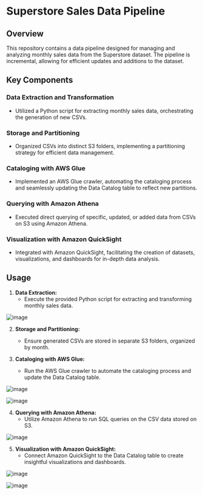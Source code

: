 # Superstore Sales Data Pipeline

## Overview

This repository contains a data pipeline designed for managing and analyzing monthly sales data from the Superstore dataset. The pipeline is incremental, allowing for efficient updates and additions to the dataset.

## Key Components

### Data Extraction and Transformation
- Utilized a Python script for extracting monthly sales data, orchestrating the generation of new CSVs.

### Storage and Partitioning
- Organized CSVs into distinct S3 folders, implementing a partitioning strategy for efficient data management.

### Cataloging with AWS Glue
- Implemented an AWS Glue crawler, automating the cataloging process and seamlessly updating the Data Catalog table to reflect new partitions.

### Querying with Amazon Athena
- Executed direct querying of specific, updated, or added data from CSVs on S3 using Amazon Athena.

### Visualization with Amazon QuickSight
- Integrated with Amazon QuickSight, facilitating the creation of datasets, visualizations, and dashboards for in-depth data analysis.

## Usage

1. **Data Extraction:**
    - Execute the provided Python script for extracting and transforming monthly sales data.

  ![image](https://github.com/Sameer1295/SuperStore-Data-Pipeline-In-AWS/assets/29782669/ddbba754-cda5-4f1c-80da-c163faf6f485)

2. **Storage and Partitioning:**
    - Ensure generated CSVs are stored in separate S3 folders, organized by month.

3. **Cataloging with AWS Glue:**
    - Run the AWS Glue crawler to automate the cataloging process and update the Data Catalog table.

  ![image](https://github.com/Sameer1295/SuperStore-Data-Pipeline-In-AWS/assets/29782669/c64d3d87-c379-4113-9f66-4a8bbb4050f2)

  ![image](https://github.com/Sameer1295/SuperStore-Data-Pipeline-In-AWS/assets/29782669/e3585ec1-6435-4b15-b442-dab08cb396a5)

4. **Querying with Amazon Athena:**
    - Utilize Amazon Athena to run SQL queries on the CSV data stored on S3.

  ![image](https://github.com/Sameer1295/SuperStore-Data-Pipeline-In-AWS/assets/29782669/7e56a924-1b48-4113-bffe-8682d6ef60fb)

5. **Visualization with Amazon QuickSight:**
    - Connect Amazon QuickSight to the Data Catalog table to create insightful visualizations and dashboards.

  ![image](https://github.com/Sameer1295/SuperStore-Data-Pipeline-In-AWS/assets/29782669/6e3e8a3f-5365-4422-806f-28af2a7b42e3)

  ![image](https://github.com/Sameer1295/SuperStore-Data-Pipeline-In-AWS/assets/29782669/9dbfd382-4fab-415c-bb21-e03e8197849f)

